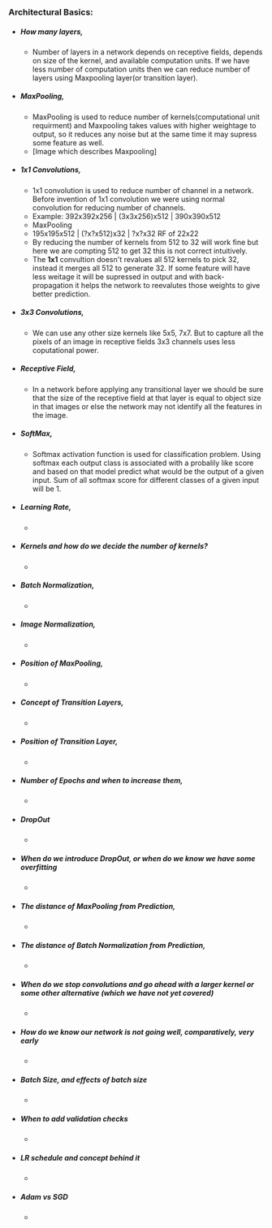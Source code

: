 ### Architectural Basics:
- ##### How many layers,
   - Number of layers in a network depends on receptive fields, depends on size of the kernel, and available computation units. If we have less number of computation units then we can reduce number of layers using Maxpooling layer(or transition layer).
- ##### MaxPooling,
    - MaxPooling is used to reduce number of kernels(computational unit requirment) and Maxpooling takes values with higher weightage to output, so it reduces any noise but at the same time it may supress some feature as well.
    - [Image which describes Maxpooling]
- ##### 1x1 Convolutions,
    - 1x1 convolution is used to reduce number of channel in a network. Before invention of 1x1 convolution we were using normal convolution for reducing number of channels.
    - Example: 392x392x256 | (3x3x256)x512 | 390x390x512
    - MaxPooling
    - 195x195x512 | (?x?x512)x32    | ?x?x32 RF of 22x22
    - By reducing the number of kernels from 512 to 32 will work fine but here we are compting 512 to get 32 this is not correct intuitively.
    - The **1x1** convultion doesn't revalues all 512 kernels to pick 32, instead it merges all 512 to generate 32. If some feature will have less weitage it will be supressed in output and with back-propagation it helps the network to reevalutes those weights to give better prediction.
- ##### 3x3 Convolutions,
    - We can use any other size kernels like 5x5, 7x7. But to capture all the pixels of an image in receptive fields 3x3 channels uses less coputational power.
- ##### Receptive Field,
    - In a network before applying any transitional layer we should be sure that the size of the receptive field at that layer is equal to object size in that images or else the network may not identify all the features in the image.
- ##### SoftMax,
    - Softmax activation function is used for classification problem. Using softmax each output class is associated with a probalily like score and based on that model predict what would be the output of a given input. Sum of all softmax score for different classes of a given input will be 1.
- ##### Learning Rate,
    - 
- ##### Kernels and how do we decide the number of kernels?
    - 
- ##### Batch Normalization,
    - 
- ##### Image Normalization,
    -    
- ##### Position of MaxPooling,
    - 
- ##### Concept of Transition Layers,
    - 
- ##### Position of Transition Layer,
    - 
- ##### Number of Epochs and when to increase them,
    - 
- ##### DropOut
    - 
- ##### When do we introduce DropOut, or when do we know we have some overfitting
    - 
- ##### The distance of MaxPooling from Prediction,
    - 
- ##### The distance of Batch Normalization from Prediction,
    - 
- ##### When do we stop convolutions and go ahead with a larger kernel or some other alternative (which we have not yet covered)
    - 
- ##### How do we know our network is not going well, comparatively, very early
    - 
- ##### Batch Size, and effects of batch size
    - 
- ##### When to add validation checks
    - 
- ##### LR schedule and concept behind it
    - 
- ##### Adam vs SGD
    -    
